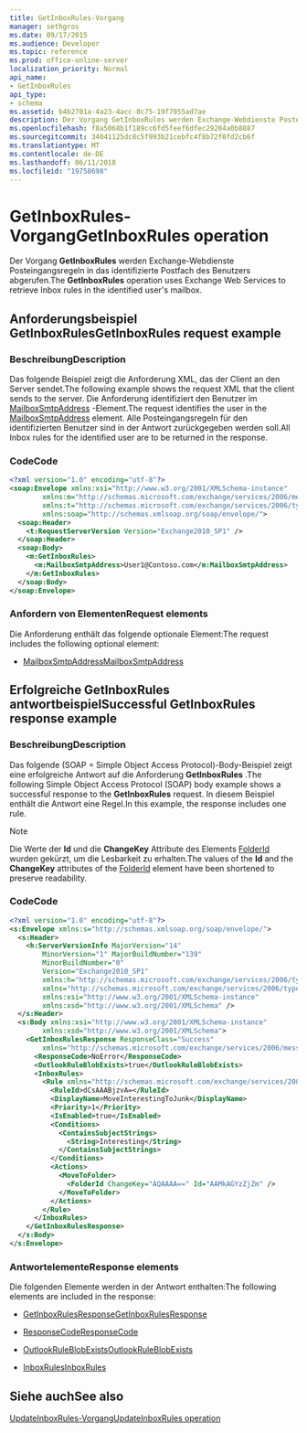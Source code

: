 ```yaml
---
title: GetInboxRules-Vorgang
manager: sethgros
ms.date: 09/17/2015
ms.audience: Developer
ms.topic: reference
ms.prod: office-online-server
localization_priority: Normal
api_name:
- GetInboxRules
api_type:
- schema
ms.assetid: b4b2701a-4a23-4acc-8c75-19f7955ad7ae
description: Der Vorgang GetInboxRules werden Exchange-Webdienste Posteingangsregeln in das identifizierte Postfach des Benutzers abgerufen.
ms.openlocfilehash: f8a5068b1f189cc6fd5feef6dfec29204a0b8887
ms.sourcegitcommit: 34041125dc8c5f993b21cebfc4f8b72f0fd2cb6f
ms.translationtype: MT
ms.contentlocale: de-DE
ms.lasthandoff: 06/11/2018
ms.locfileid: "19758698"
---
```

# <a name="getinboxrules-operation"></a><span data-ttu-id="1165c-103">GetInboxRules-Vorgang</span><span class="sxs-lookup"><span data-stu-id="1165c-103">GetInboxRules operation</span></span>

<span data-ttu-id="1165c-104">Der Vorgang **GetInboxRules** werden Exchange-Webdienste Posteingangsregeln in das identifizierte Postfach des Benutzers abgerufen.</span><span class="sxs-lookup"><span data-stu-id="1165c-104">The **GetInboxRules** operation uses Exchange Web Services to retrieve Inbox rules in the identified user's mailbox.</span></span> 
  
## <a name="getinboxrules-request-example"></a><span data-ttu-id="1165c-105">Anforderungsbeispiel GetInboxRules</span><span class="sxs-lookup"><span data-stu-id="1165c-105">GetInboxRules request example</span></span>

### <a name="description"></a><span data-ttu-id="1165c-106">Beschreibung</span><span class="sxs-lookup"><span data-stu-id="1165c-106">Description</span></span>

<span data-ttu-id="1165c-107">Das folgende Beispiel zeigt die Anforderung XML, das der Client an den Server sendet.</span><span class="sxs-lookup"><span data-stu-id="1165c-107">The following example shows the request XML that the client sends to the server.</span></span> <span data-ttu-id="1165c-108">Die Anforderung identifiziert den Benutzer im [MailboxSmtpAddress](mailboxsmtpaddress.md) -Element.</span><span class="sxs-lookup"><span data-stu-id="1165c-108">The request identifies the user in the [MailboxSmtpAddress](mailboxsmtpaddress.md) element.</span></span> <span data-ttu-id="1165c-109">Alle Posteingangsregeln für den identifizierten Benutzer sind in der Antwort zurückgegeben werden soll.</span><span class="sxs-lookup"><span data-stu-id="1165c-109">All Inbox rules for the identified user are to be returned in the response.</span></span> 
  
### <a name="code"></a><span data-ttu-id="1165c-110">Code</span><span class="sxs-lookup"><span data-stu-id="1165c-110">Code</span></span>

```XML
<?xml version="1.0" encoding="utf-8"?>
<soap:Envelope xmlns:xsi="http://www.w3.org/2001/XMLSchema-instance"
        xmlns:m="http://schemas.microsoft.com/exchange/services/2006/messages"
        xmlns:t="http://schemas.microsoft.com/exchange/services/2006/types"
        xmlns:soap="http://schemas.xmlsoap.org/soap/envelope/">
  <soap:Header>
    <t:RequestServerVersion Version="Exchange2010_SP1" />
  </soap:Header>
  <soap:Body>
    <m:GetInboxRules>
      <m:MailboxSmtpAddress>User1@Contoso.com</m:MailboxSmtpAddress>
    </m:GetInboxRules>
  </soap:Body>
</soap:Envelope>
```

### <a name="request-elements"></a><span data-ttu-id="1165c-111">Anfordern von Elementen</span><span class="sxs-lookup"><span data-stu-id="1165c-111">Request elements</span></span>

<span data-ttu-id="1165c-112">Die Anforderung enthält das folgende optionale Element:</span><span class="sxs-lookup"><span data-stu-id="1165c-112">The request includes the following optional element:</span></span>
  
- [<span data-ttu-id="1165c-113">MailboxSmtpAddress</span><span class="sxs-lookup"><span data-stu-id="1165c-113">MailboxSmtpAddress</span></span>](mailboxsmtpaddress.md)
    
## <a name="successful-getinboxrules-response-example"></a><span data-ttu-id="1165c-114">Erfolgreiche GetInboxRules antwortbeispiel</span><span class="sxs-lookup"><span data-stu-id="1165c-114">Successful GetInboxRules response example</span></span>

### <a name="description"></a><span data-ttu-id="1165c-115">Beschreibung</span><span class="sxs-lookup"><span data-stu-id="1165c-115">Description</span></span>

<span data-ttu-id="1165c-116">Das folgende (SOAP = Simple Object Access Protocol)-Body-Beispiel zeigt eine erfolgreiche Antwort auf die Anforderung **GetInboxRules** .</span><span class="sxs-lookup"><span data-stu-id="1165c-116">The following Simple Object Access Protocol (SOAP) body example shows a successful response to the **GetInboxRules** request.</span></span> <span data-ttu-id="1165c-117">In diesem Beispiel enthält die Antwort eine Regel.</span><span class="sxs-lookup"><span data-stu-id="1165c-117">In this example, the response includes one rule.</span></span> 
  
> [!NOTE]
> <span data-ttu-id="1165c-118">Die Werte der **Id** und die **ChangeKey** Attribute des Elements [FolderId](folderid.md) wurden gekürzt, um die Lesbarkeit zu erhalten.</span><span class="sxs-lookup"><span data-stu-id="1165c-118">The values of the **Id** and the **ChangeKey** attributes of the [FolderId](folderid.md) element have been shortened to preserve readability.</span></span> 
  
### <a name="code"></a><span data-ttu-id="1165c-119">Code</span><span class="sxs-lookup"><span data-stu-id="1165c-119">Code</span></span>

```XML
<?xml version="1.0" encoding="utf-8"?>
<s:Envelope xmlns:s="http://schemas.xmlsoap.org/soap/envelope/">
  <s:Header>
    <h:ServerVersionInfo MajorVersion="14"
        MinorVersion="1" MajorBuildNumber="139"
        MinorBuildNumber="0"
        Version="Exchange2010_SP1"
        xmlns:h="http://schemas.microsoft.com/exchange/services/2006/types"
        xmlns="http://schemas.microsoft.com/exchange/services/2006/types"
        xmlns:xsi="http://www.w3.org/2001/XMLSchema-instance"
        xmlns:xsd="http://www.w3.org/2001/XMLSchema" />
  </s:Header>
  <s:Body xmlns:xsi="http://www.w3.org/2001/XMLSchema-instance"
        xmlns:xsd="http://www.w3.org/2001/XMLSchema">
    <GetInboxRulesResponse ResponseClass="Success"
        xmlns="http://schemas.microsoft.com/exchange/services/2006/messages">
      <ResponseCode>NoError</ResponseCode>
      <OutlookRuleBlobExists>true</OutlookRuleBlobExists>
      <InboxRules>
        <Rule xmlns="http://schemas.microsoft.com/exchange/services/2006/types">
          <RuleId>dCsAAABjzvA=</RuleId>
          <DisplayName>MoveInterestingToJunk</DisplayName>
          <Priority>1</Priority>
          <IsEnabled>true</IsEnabled>
          <Conditions>
            <ContainsSubjectStrings>
              <String>Interesting</String>
            </ContainsSubjectStrings>
          </Conditions>
          <Actions>
            <MoveToFolder>
              <FolderId ChangeKey="AQAAAA==" Id="AAMkAGYzZjZm" />
            </MoveToFolder>
          </Actions>
        </Rule>
      </InboxRules>
    </GetInboxRulesResponse>
  </s:Body>
</s:Envelope>
```

### <a name="response-elements"></a><span data-ttu-id="1165c-120">Antwortelemente</span><span class="sxs-lookup"><span data-stu-id="1165c-120">Response elements</span></span>

<span data-ttu-id="1165c-121">Die folgenden Elemente werden in der Antwort enthalten:</span><span class="sxs-lookup"><span data-stu-id="1165c-121">The following elements are included in the response:</span></span>
  
- [<span data-ttu-id="1165c-122">GetInboxRulesResponse</span><span class="sxs-lookup"><span data-stu-id="1165c-122">GetInboxRulesResponse</span></span>](getinboxrulesresponse.md)
    
- [<span data-ttu-id="1165c-123">ResponseCode</span><span class="sxs-lookup"><span data-stu-id="1165c-123">ResponseCode</span></span>](responsecode.md)
    
- [<span data-ttu-id="1165c-124">OutlookRuleBlobExists</span><span class="sxs-lookup"><span data-stu-id="1165c-124">OutlookRuleBlobExists</span></span>](outlookruleblobexists.md)
    
- [<span data-ttu-id="1165c-125">InboxRules</span><span class="sxs-lookup"><span data-stu-id="1165c-125">InboxRules</span></span>](inboxrules.md)
    
## <a name="see-also"></a><span data-ttu-id="1165c-126">Siehe auch</span><span class="sxs-lookup"><span data-stu-id="1165c-126">See also</span></span>



[<span data-ttu-id="1165c-127">UpdateInboxRules-Vorgang</span><span class="sxs-lookup"><span data-stu-id="1165c-127">UpdateInboxRules operation</span></span>](updateinboxrules-operation.md)

